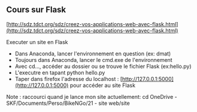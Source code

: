 ## Cours sur Flask

[http://sdz.tdct.org/sdz/creez-vos-applications-web-avec-flask.html](http://sdz.tdct.org/sdz/creez-vos-applications-web-avec-flask.html)

Executer un site en Flask

-   Dans Anaconda, lancer l'environnement en question (ex: dmat)
-   Toujours dans Anaconda, lancer le cmd.exe de l'environnement
-   Avec cd…, accéder au dossier ou se trouve le fichier Flask (ex:hello.py)
-   L'executre en tapant python hello.py
-   Taper dans firefox l'adresse du localhost : [http://127.0.0.1:5000](http://127.0.0.1:5000) pour accéder au site Flask

Note : raccourci quand je lance mon site actuellement: cd OneDrive - SKF/Documents/Perso/BikeNGo/21 - site web/site